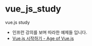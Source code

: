 # vue_js_study
vue.js study

- 인프런 강의를 보며 따라한 예제들 입니다.
- [Vue.js 시작하기 - Age of Vue.js](https://www.inflearn.com/course/Age-of-Vuejs#)
